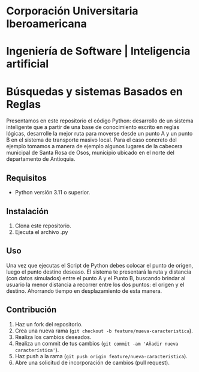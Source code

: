 # Corporación Universitaria Iberoamericana
# Ingeniería de Software | Inteligencia artificial
# Búsquedas y sistemas Basados en Reglas

Presentamos en este repositorio el código Python: desarrollo de un sistema inteligente que a partir de una base de conocimiento escrito en reglas lógicas, desarrolle la mejor ruta para moverse desde un punto A y un punto B en el sistema de transporte masivo local. Para el caso concreto del ejemplo tomamos a manera de ejemplo algunos lugares de la cabecera municipal de Santa Rosa de Osos, municipio ubicado en el norte del departamento de Antioquia. 

## Requisitos

- Python versión 3.11 o superior.

## Instalación

1. Clona este repositorio.
2. Ejecuta el archivo .py

## Uso

Una vez que ejecutas el Script de Python debes colocar el punto de origen, luego el punto destino deseaso. El sistema te presentará la ruta y distancia (con datos simulados) entre el punto A y el Punto B, buscando brindar al usuario la menor distancia a recorrer entre los dos puntos: el origen y el destino. Ahorrando tiempo en desplazamiento de esta manera. 

## Contribución

1. Haz un fork del repositorio.
2. Crea una nueva rama (`git checkout -b feature/nueva-caracteristica`).
3. Realiza los cambios deseados.
4. Realiza un commit de tus cambios (`git commit -am 'Añadir nueva característica'`).
5. Haz push a la rama (`git push origin feature/nueva-caracteristica`).
6. Abre una solicitud de incorporación de cambios (pull request).
